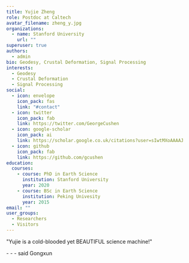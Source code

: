 ```yaml
---
title: Yujie Zheng
role: Postdoc at Caltech
avatar_filename: zheng_y.jpg
organizations:
  - name: Stanford University
    url: ""
superuser: true
authors:
  - admin
bio: Geodesy, Crustal Deformation, Signal Processing
interests:
  - Geodesy
  - Crustal Deformation
  - Signal Processing
social:
  - icon: envelope
    icon_pack: fas
    link: "#contact"
  - icon: twitter
    icon_pack: fab
    link: https://twitter.com/GeorgeCushen
  - icon: google-scholar
    icon_pack: ai
    link: https://scholar.google.co.uk/citations?user=sIwtMXoAAAAJ
  - icon: github
    icon_pack: fab
    link: https://github.com/gcushen
education:
  courses:
    - course: PhD in Earth Science
      institution: Stanford University
      year: 2020
    - course: BSc in Earth Science
      institution: Peking Univesity
      year: 2015
email: ""
user_groups:
  - Researchers
  - Visitors
---
```

"Yujie is a cold-blooded yet BEAUTIFUL science machine!"

\- - - said Gongxun